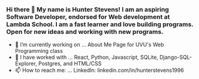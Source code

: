 ### Hi there 👋 My name is Hunter Stevens! I am an aspiring Software Developer, endorsed for Web development at Lambda School. I am a fast learner and love building programs. Open for new ideas and working with new programs.

- 🔭 I’m currently working on ... About Me Page for UVU's Web Programming class
- 🌱 I have worked with ... React, Python, Javascript, SQLite, Django-SQL-Explorer, Postgres, and HTML/CSS
- 📫 How to reach me: ... LinkedIn: linkedin.com/in/hunterstevens1996
